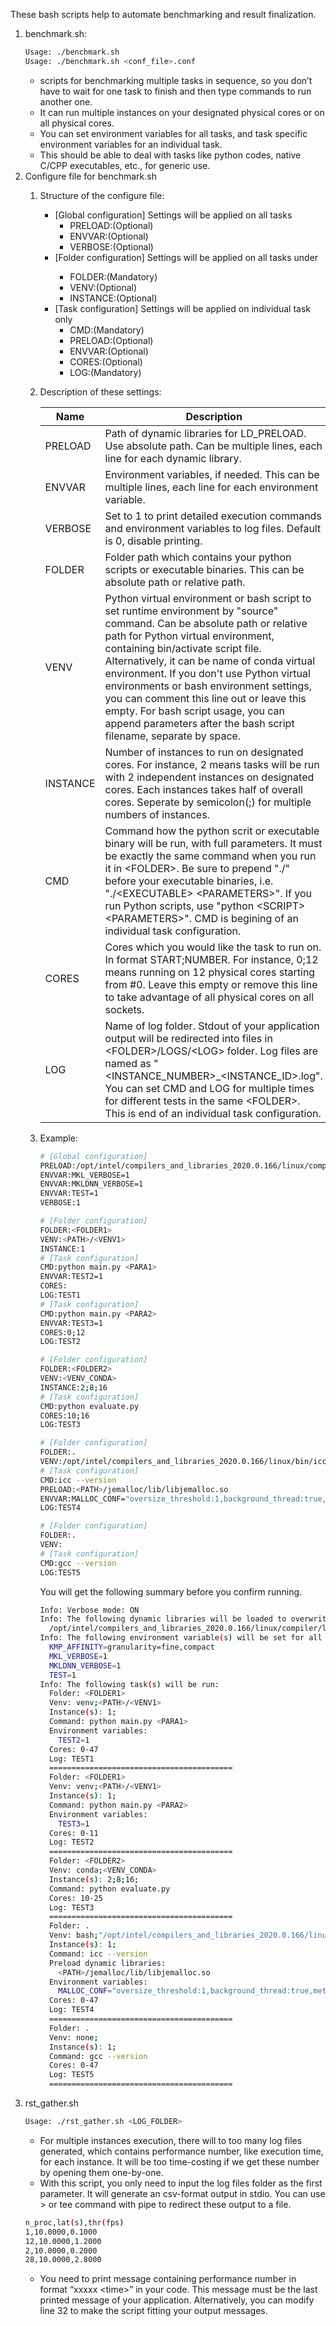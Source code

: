 These bash scripts help to automate benchmarking and result finalization.
1. benchmark.sh:
    ```bash
    Usage: ./benchmark.sh
    Usage: ./benchmark.sh <conf_file>.conf
    ```
    - scripts for benchmarking multiple tasks in sequence, so you don’t have to wait for one task to finish and then type commands to run another one.
    - It can run multiple instances on your designated physical cores or on all physical cores.
    - You can set environment variables for all tasks, and task specific environment variables for an individual task.
    - This should be able to deal with tasks like python codes, native C/CPP executables, etc., for generic use.
2. Configure file for benchmark.sh
    1. Structure of the configure file:
        - [Global configuration]
          Settings will be applied on all tasks
            - PRELOAD:(Optional)
            - ENVVAR:(Optional)
            - VERBOSE:(Optional)
        - [Folder configuration]
          Settings will be applied on all tasks under <FOLDER>
            - FOLDER:(Mandatory)
            - VENV:(Optional)
            - INSTANCE:(Optional)
        - [Task configuration]
          Settings will be applied on individual task only
            - CMD:(Mandatory)
            - PRELOAD:(Optional)
            - ENVVAR:(Optional)
            - CORES:(Optional)
            - LOG:(Mandatory)
    2. Description of these settings:

        | Name | Description |
        | - | - |
        | PRELOAD | Path of dynamic libraries for LD_PRELOAD. Use absolute path. Can be multiple lines, each line for each dynamic library. |
        | ENVVAR | Environment variables, if needed. This can be multiple lines, each line for each environment variable. |
        | VERBOSE | Set to 1 to print detailed execution commands and environment variables to log files. Default is 0, disable printing. |
        | FOLDER | Folder path which contains your python scripts or executable binaries. This can be absolute path or relative path. |
        | VENV | Python virtual environment or bash script to set runtime environment by \"source\" command. Can be absolute path or relative path for Python virtual environment, containing bin/activate script file. Alternatively, it can be name of conda virtual environment. If you don't use Python virtual environments or bash environment settings, you can comment this line out or leave this empty. For bash script usage, you can append parameters after the bash script filename, separate by space. |
        | INSTANCE | Number of instances to run on designated cores. For instance, 2 means tasks will be run with 2 independent instances on designated cores. Each instances takes half of overall cores. Seperate by semicolon(;) for multiple numbers of instances. |
        | CMD | Command how the python scrit or executable binary will be run, with full parameters. It must be exactly the same command when you run it in \<FOLDER\>. Be sure to prepend \"./\" before your executable binaries, i.e. \"./\<EXECUTABLE\> \<PARAMETERS\>\". If you run Python scripts, use \"python \<SCRIPT\> \<PARAMETERS\>\". CMD is begining of an individual task configuration. |
        | CORES | Cores which you would like the task to run on. In format START;NUMBER. For instance, 0;12 means running on 12 physical cores starting from #0. Leave this empty or remove this line to take advantage of all physical cores on all sockets. |
        | LOG | Name of log folder. Stdout of your application output will be redirected into files in \<FOLDER\>/LOGS/\<LOG\> folder. Log files are named as \"\<INSTANCE_NUMBER\>_\<INSTANCE_ID\>.log\". You can set CMD and LOG for multiple times for different tests in the same \<FOLDER\>. This is end of an individual task configuration. |

    3. Example:
        ```bash
        # [Global configuration]
        PRELOAD:/opt/intel/compilers_and_libraries_2020.0.166/linux/compiler/lib/intel64_lin/libiomp5.so
        ENVVAR:MKL_VERBOSE=1
        ENVVAR:MKLDNN_VERBOSE=1
        ENVVAR:TEST=1
        VERBOSE:1
        
        # [Folder configuration]
        FOLDER:<FOLDER1>
        VENV:<PATH>/<VENV1>
        INSTANCE:1
        # [Task configuration]
        CMD:python main.py <PARA1>
        ENVVAR:TEST2=1
        CORES:
        LOG:TEST1
        # [Task configuration]
        CMD:python main.py <PARA2>
        ENVVAR:TEST3=1
        CORES:0;12
        LOG:TEST2
        
        # [Folder configuration]
        FOLDER:<FOLDER2>
        VENV:<VENV_CONDA>
        INSTANCE:2;8;16
        # [Task configuration]
        CMD:python evaluate.py
        CORES:10;16
        LOG:TEST3
        
        # [Folder configuration]
        FOLDER:.
        VENV:/opt/intel/compilers_and_libraries_2020.0.166/linux/bin/iccvars.sh intel64
        # [Task configuration]
        CMD:icc --version
        PRELOAD:<PATH>/jemalloc/lib/libjemalloc.so
        ENVVAR:MALLOC_CONF="oversize_threshold:1,background_thread:true,metadata_thp:auto,dirty_decay_ms:9000000000,muzzy_decay_ms:9000000000"
        LOG:TEST4
        
        # [Folder configuration]
        FOLDER:.
        VENV:
        # [Task configuration]
        CMD:gcc --version
        LOG:TEST5
        ```
        You will get the following summary before you confirm running.
        ```bash
        Info: Verbose mode: ON
        Info: The following dynamic libraries will be loaded to overwrite default ones for all tasks:
          /opt/intel/compilers_and_libraries_2020.0.166/linux/compiler/lib/intel64_lin/libiomp5.so
        Info: The following environment variable(s) will be set for all tasks:
          KMP_AFFINITY=granularity=fine,compact
          MKL_VERBOSE=1
          MKLDNN_VERBOSE=1
          TEST=1
        Info: The following task(s) will be run:
          Folder: <FOLDER1>
          Venv: venv;<PATH>/<VENV1>
          Instance(s): 1;
          Command: python main.py <PARA1>
          Environment variables:
            TEST2=1
          Cores: 0-47
          Log: TEST1
          =========================================
          Folder: <FOLDER1>
          Venv: venv;<PATH>/<VENV1>
          Instance(s): 1;
          Command: python main.py <PARA2>
          Environment variables:
            TEST3=1
          Cores: 0-11
          Log: TEST2
          =========================================
          Folder: <FOLDER2>
          Venv: conda;<VENV_CONDA>
          Instance(s): 2;8;16;
          Command: python evaluate.py 
          Cores: 10-25
          Log: TEST3
          =========================================
          Folder: .
          Venv: bash;"/opt/intel/compilers_and_libraries_2020.0.166/linux/bin/iccvars.sh" intel64
          Instance(s): 1;
          Command: icc --version
          Preload dynamic libraries:
            <PATH>/jemalloc/lib/libjemalloc.so
          Environment variables:
            MALLOC_CONF="oversize_threshold:1,background_thread:true,metadata_thp:auto,dirty_decay_ms:9000000000,muzzy_decay_ms:9000000000"
          Cores: 0-47
          Log: TEST4
          =========================================
          Folder: .
          Venv: none;
          Instance(s): 1;
          Command: gcc --version
          Cores: 0-47
          Log: TEST5
          =========================================
        ```
3. rst_gather.sh
    ```bash
    Usage: ./rst_gather.sh <LOG_FOLDER>
    ```
    - For multiple instances execution, there will to too many log files generated, which contains performance number, like execution time, for each instance. It will be too time-costing if we get these number by opening them one-by-one.
    - With this script, you only need to input the log files folder as the first parameter. It will generate an csv-format output in stdio. You can use > or tee command with pipe to redirect these output to a file.
    ```bash
    n_proc,lat(s),thr(fps)
    1,10.0000,0.1000
    12,10.0000,1.2000
    2,10.0000,0.2000
    28,10.0000,2.8000
    ```
    - You need to print message containing performance number in format “xxxxx \<time\>” in your code. This message must be the last printed message of your application. Alternatively, you can modify line 32 to make the script fitting your output messages.
